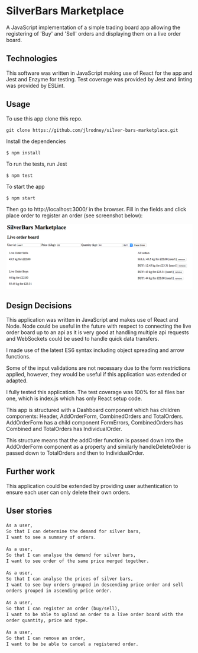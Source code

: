 # SilverBars Marketplace


A JavaScript implementation of a simple trading board app allowing the registering of 'Buy' and 'Sell' orders and displaying them on a live order board.

## Technologies

This software was written in JavaScript making use of React for the app and Jest and Enzyme for testing. Test coverage was provided by Jest and linting was provided by ESLint.

## Usage

To use this app clone this repo.
```
git clone https://github.com/jlrodney/silver-bars-marketplace.git
```
Install the dependencies
```
$ npm install
```
To run the tests, run Jest
```
$ npm test
```
To start the app
```
$ npm start
```
Then go to http://localhost:3000/ in the browser.
Fill in the fields and click place order to register an order (see screenshot below):

![SilverBars Interface](SilverBars-interface.png)

## Design Decisions

This application was written in JavaScript and makes use of React and Node. Node could be useful in the future with respect to connecting the live order board up to an api as it is very good at handling multiple api requests and WebSockets could be used to handle quick data transfers.

I made use of the latest ES6 syntax including object spreading and arrow functions.

Some of the input validations are not necessary due to the form restrictions applied, however, they would be useful if this application was extended or adapted.

I fully tested this application. The test coverage was 100% for all files bar one, which is index.js which has only React setup code.

This app is structured with a Dashboard component which has children components: Header, AddOrderForm, CombinedOrders and TotalOrders. AddOrderForm has a child component FormErrors, CombinedOrders has Combined and TotalOrders has IndividualOrder. 

This structure means that the addOrder function is passed down into the AddOrderForm component as a property and similarly handleDeleteOrder is passed down to TotalOrders and then to IndividualOrder.

## Further work
This application could be extended by providing user authentication to ensure each user can only delete their own orders.

## User stories

```
As a user,
So that I can determine the demand for silver bars,
I want to see a summary of orders.

As a user,
So that I can analyse the demand for silver bars,
I want to see order of the same price merged together.

As a user,
So that I can analyse the prices of silver bars,
I want to see buy orders grouped in descending price order and sell orders grouped in ascending price order.

As a user,
So that I can register an order (buy/sell),
I want to be able to upload an order to a live order board with the order quantity, price and type.

As a user,
So that I can remove an order,
I want to be be able to cancel a registered order.
```
